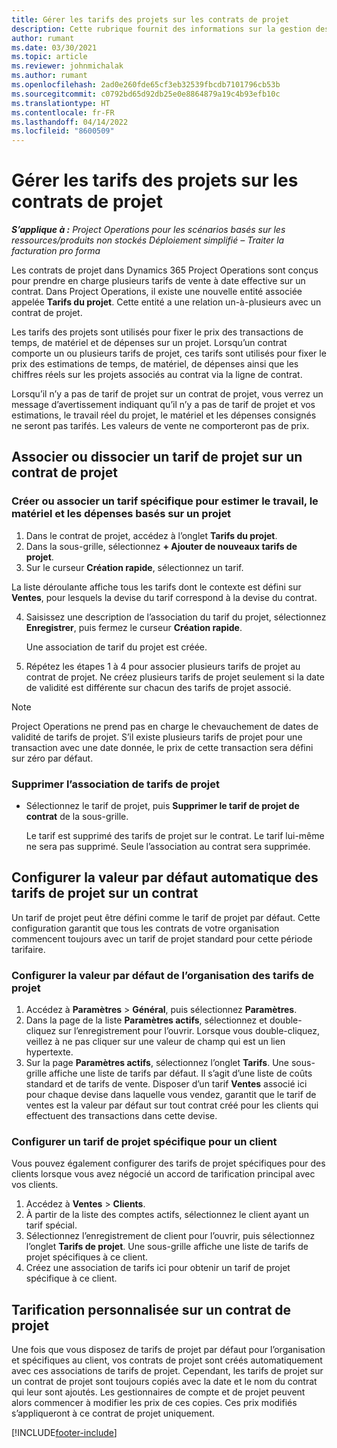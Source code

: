 ```yaml
---
title: Gérer les tarifs des projets sur les contrats de projet
description: Cette rubrique fournit des informations sur la gestion des tarifs de projet sur les contrats de projet.
author: rumant
ms.date: 03/30/2021
ms.topic: article
ms.reviewer: johnmichalak
ms.author: rumant
ms.openlocfilehash: 2ad0e260fde65cf3eb32539fbcdb7101796cb53b
ms.sourcegitcommit: c0792bd65d92db25e0e8864879a19c4b93efb10c
ms.translationtype: HT
ms.contentlocale: fr-FR
ms.lasthandoff: 04/14/2022
ms.locfileid: "8600509"
---
```

# <a name="manage-project-price-lists-on-project-contracts"></a>Gérer les tarifs des projets sur les contrats de projet

_**S’applique à :** Project Operations pour les scénarios basés sur les ressources/produits non stockés Déploiement simplifié – Traiter la facturation pro forma_

Les contrats de projet dans Dynamics 365 Project Operations sont conçus pour prendre en charge plusieurs tarifs de vente à date effective sur un contrat. Dans Project Operations, il existe une nouvelle entité associée appelée **Tarifs du projet**. Cette entité a une relation un-à-plusieurs avec un contrat de projet.

Les tarifs des projets sont utilisés pour fixer le prix des transactions de temps, de matériel et de dépenses sur un projet. Lorsqu’un contrat comporte un ou plusieurs tarifs de projet, ces tarifs sont utilisés pour fixer le prix des estimations de temps, de matériel, de dépenses ainsi que les chiffres réels sur les projets associés au contrat via la ligne de contrat.

Lorsqu’il n’y a pas de tarif de projet sur un contrat de projet, vous verrez un message d’avertissement indiquant qu’il n’y a pas de tarif de projet et vos estimations, le travail réel du projet, le matériel et les dépenses consignés ne seront pas tarifés. Les valeurs de vente ne comporteront pas de prix.

## <a name="associate-or-unassociate-a-project-price-list-on-a-project-contract"></a>Associer ou dissocier un tarif de projet sur un contrat de projet

### <a name="create-or-associate-a-specific-price-list-for-estimating-project-based-work-material-and-expenses"></a>Créer ou associer un tarif spécifique pour estimer le travail, le matériel et les dépenses basés sur un projet

1. Dans le contrat de projet, accédez à l’onglet **Tarifs du projet**.
2. Dans la sous-grille, sélectionnez **+ Ajouter de nouveaux tarifs de projet**.
3. Sur le curseur **Création rapide**, sélectionnez un tarif. 

  La liste déroulante affiche tous les tarifs dont le contexte est défini sur **Ventes**, pour lesquels la devise du tarif correspond à la devise du contrat.
  
4. Saisissez une description de l’association du tarif du projet, sélectionnez **Enregistrer**, puis fermez le curseur **Création rapide**.

   Une association de tarif du projet est créée.
   
5. Répétez les étapes 1 à 4 pour associer plusieurs tarifs de projet au contrat de projet. Ne créez plusieurs tarifs de projet seulement si la date de validité est différente sur chacun des tarifs de projet associé.

> [!NOTE]
> Project Operations ne prend pas en charge le chevauchement de dates de validité de tarifs de projet. S’il existe plusieurs tarifs de projet pour une transaction avec une date donnée, le prix de cette transaction sera défini sur zéro par défaut.

### <a name="remove-a-project-price-list-association"></a>Supprimer l’association de tarifs de projet

- Sélectionnez le tarif de projet, puis **Supprimer le tarif de projet de contrat** de la sous-grille. 

  Le tarif est supprimé des tarifs de projet sur le contrat. Le tarif lui-même ne sera pas supprimé. Seule l’association au contrat sera supprimée.

## <a name="set-up-automatic-defaulting-of-project-price-lists-on-a-contract"></a>Configurer la valeur par défaut automatique des tarifs de projet sur un contrat

Un tarif de projet peut être défini comme le tarif de projet par défaut. Cette configuration garantit que tous les contrats de votre organisation commencent toujours avec un tarif de projet standard pour cette période tarifaire.

### <a name="set-up-the-organizational-default-for-project-price-lists"></a>Configurer la valeur par défaut de l’organisation des tarifs de projet

1. Accédez à **Paramètres** > **Général**, puis sélectionnez **Paramètres**.
2. Dans la page de la liste **Paramètres actifs**, sélectionnez et double-cliquez sur l’enregistrement pour l’ouvrir. Lorsque vous double-cliquez, veillez à ne pas cliquer sur une valeur de champ qui est un lien hypertexte. 
3. Sur la page **Paramètres actifs**, sélectionnez l’onglet **Tarifs**. Une sous-grille affiche une liste de tarifs par défaut. Il s’agit d’une liste de coûts standard et de tarifs de vente. Disposer d’un tarif **Ventes** associé ici pour chaque devise dans laquelle vous vendez, garantit que le tarif de ventes est la valeur par défaut sur tout contrat créé pour les clients qui effectuent des transactions dans cette devise.

### <a name="set-up-a-customer-specific-project-price-list"></a>Configurer un tarif de projet spécifique pour un client

Vous pouvez également configurer des tarifs de projet spécifiques pour des clients lorsque vous avez négocié un accord de tarification principal avec vos clients.

1. Accédez à **Ventes** > **Clients**.
2. À partir de la liste des comptes actifs, sélectionnez le client ayant un tarif spécial.
3. Sélectionnez l’enregistrement de client pour l’ouvrir, puis sélectionnez l’onglet **Tarifs de projet**. Une sous-grille affiche une liste de tarifs de projet spécifiques à ce client. 
4. Créez une association de tarifs ici pour obtenir un tarif de projet spécifique à ce client.

## <a name="custom-pricing-on-a-project-contract"></a>Tarification personnalisée sur un contrat de projet

Une fois que vous disposez de tarifs de projet par défaut pour l’organisation et spécifiques au client, vos contrats de projet sont créés automatiquement avec ces associations de tarifs de projet. Cependant, les tarifs de projet sur un contrat de projet sont toujours copiés avec la date et le nom du contrat qui leur sont ajoutés. Les gestionnaires de compte et de projet peuvent alors commencer à modifier les prix de ces copies. Ces prix modifiés s’appliqueront à ce contrat de projet uniquement.


[!INCLUDE[footer-include](../includes/footer-banner.md)]
